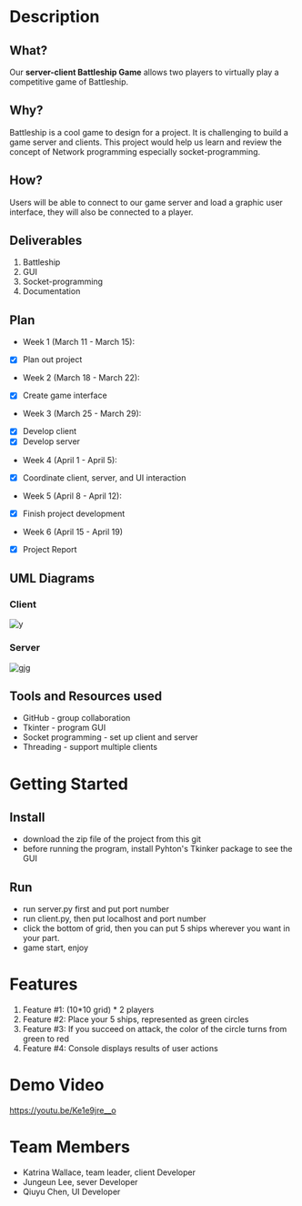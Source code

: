 # Description
## What?
Our **server-client Battleship Game** allows two players to virtually play a competitive game of Battleship.
## Why?
Battleship is a cool game to design for a project. It is challenging to build a game server and clients. This project would help us learn and review the concept of Network programming especially socket-programming.
## How?
Users will be able to connect to our game server and load a graphic user interface, they will also be connected to a player.
## Deliverables
1. Battleship
2. GUI
3. Socket-programming
4. Documentation
## Plan
- Week 1 (March 11 - March 15):
- [X] Plan out project
- Week 2 (March 18 - March 22):
- [X] Create game interface
- Week 3 (March 25 - March 29):
- [X] Develop client
- [X] Develop server
- Week 4 (April 1 - April 5):
- [X] Coordinate client, server, and UI interaction
- Week 5 (April 8 - April 12):
- [X] Finish project development
- Week 6 (April 15 - April 19) 
- [X] Project Report
## UML Diagrams
### Client
![y](https://user-images.githubusercontent.com/45393218/56441000-756c1480-62b9-11e9-9293-45c89cf96a40.PNG)
### Server
![gjg](https://user-images.githubusercontent.com/45393218/56441023-8c126b80-62b9-11e9-8055-99fd2e0e7a19.PNG)
## Tools and Resources used
- GitHub - group collaboration
- Tkinter - program GUI
- Socket programming - set up client and server
- Threading - support multiple clients
# Getting Started
## Install
- download the zip file of the project from this git
- before running the program, install Pyhton's Tkinker package to see the GUI
## Run
- run server.py first and put port number
- run client.py, then put localhost and port number
- click the bottom of grid, then you can put 5 ships wherever you want in your part.
- game start, enjoy
# Features
1. Feature #1: (10*10 grid) * 2 players
2. Feature #2: Place your 5 ships, represented as green circles
3. Feature #3: If you succeed on attack, the color of the circle turns from green to red
4. Feature #4: Console displays results of user actions
# Demo Video
https://youtu.be/Ke1e9jre__o
# Team Members
- Katrina Wallace, team leader, client Developer
- Jungeun Lee, sever Developer
- Qiuyu Chen, UI Developer

